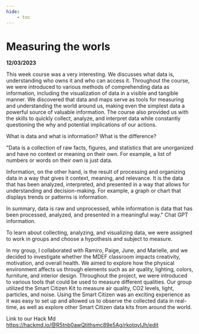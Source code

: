 ```yaml
---
hide:
    - toc
---
```

# **Measuring the worls**

**12/03/2023**

This week course was a very interesting. We discusses what data is, understanding who owns it and who can access it. Throughout the course, we were introduced to various methods of comprehending data as information, including the visualization of data in a visible and tangible manner. We discovered that data and maps serve as tools for measuring and understanding the world around us, making even the simplest data a powerful source of valuable information. The course also provided us with the skills to quickly collect, analyze, and interpret data while constantly questioning the why and potential implications of our actions.

What is data and what is information? What is the difference?

"Data is a collection of raw facts, figures, and statistics that are unorganized and have no context or meaning on their own. For example, a list of numbers or words on their own is just data.

Information, on the other hand, is the result of processing and organizing data in a way that gives it context, meaning, and relevance. It is the data that has been analyzed, interpreted, and presented in a way that allows for understanding and decision-making. For example, a graph or chart that displays trends or patterns is information.

In summary, data is raw and unprocessed, while information is data that has been processed, analyzed, and presented in a meaningful way." Chat GPT information. 

To learn about collecting, analyzing, and visualizing data, we were assigned to work in groups and choose a hypothesis and subject to measure.

In my group, I collaborated with Ramiro, Paige, June, and Marielle, and we decided to investigate whether the MDEF classroom impacts creativity, motivation, and overall health. We aimed to explore how the physical environment affects us through elements such as air quality, lighting, colors, furniture, and interior design. Throughout the project, we were introduced to various tools that could be used to measure different qualities. Our group utilized the Smart Citizen Kit to measure air quality, CO2 levels, light, particles, and noise. Using the Smart Citizen was an exciting experience as it was easy to set up and allowed us to observe the collected data in real-time, as well as explore other Smart Citizen data kits from around the world.

Link to our Hack Md https://hackmd.io/@R5tnb0awQtithsmc89e5Ag/rkotqyIJh/edit